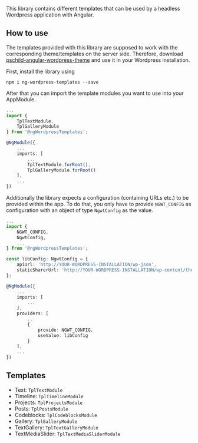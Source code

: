 This library contains different templates that can be used by a headless Wordpress application with Angular.

## How to use

The templates provided with this library are supposed to work with the corresponding theme/templates on the server side.
Therefore, download [pschild-angular-wordpress-theme](https://github.com/pschild/pschild-angular-wordpress-theme) and use it in your Wordpress installation.

First, install the library using
```
npm i ng-wordpress-templates --save
```

After that you can import the template modules you want to use into your AppModule.
```typescript
...
import {
    TplTextModule,
    TplGalleryModule
} from '@ngWordpressTemplates';

@NgModule({
    ...
    imports: [
        ...
        TplTextModule.forRoot(),
        TplGalleryModule.forRoot()
    ],
    ...
})
```

Additionally the library expects a configuration (containing URLs etc.) to be provided within the app. To do that, you only have to provide ```NGWT_CONFIG``` as configuration with an object of type ```NgwtConfig``` as the value.

```typescript
...
import {
    NGWT_CONFIG,
    NgwtConfig,
    ...
} from '@ngWordpressTemplates';

const libConfig: NgwtConfig = {
    apiUrl: 'http://YOUR-WORDPRESS-INSTALLATION/wp-json',
    staticSharerUrl: 'http://YOUR-WORDPRESS-INSTALLATION/wp-content/themes/pschild-angular/sharer/sharer.php'
};

@NgModule({
    ...
    imports: [
        ...
    ],
    providers: [
        ...
        {
            provide: NGWT_CONFIG,
            useValue: libConfig
        }
    ],
    ...
})
```

## Templates
* Text: ```TplTextModule```
* Timeline: ```TplTimelineModule```
* Projects: ```TplProjectsModule```
* Posts: ```TplPostsModule```
* Codeblocks: ```TplCodeblocksModule```
* Gallery: ```TplGalleryModule```
* TextGallery: ```TplTextGalleryModule```
* TextMediaSlider: ```TplTextMediaSliderModule```